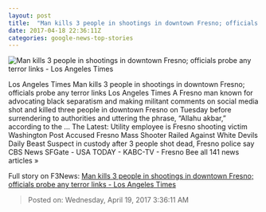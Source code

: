 ```yaml
---
layout: post
title:  "Man kills 3 people in shootings in downtown Fresno; officials probe any terror links - Los Angeles Times"
date: 2017-04-18 22:36:11Z
categories: google-news-top-stories
---
```


![Man kills 3 people in shootings in downtown Fresno; officials probe any terror links - Los Angeles Times](http://www.trbimg.com/img-58f69c7a/turbine/la-me-fresno-shooting-20170418)

Los Angeles Times Man kills 3 people in shootings in downtown Fresno; officials probe any terror links Los Angeles Times A Fresno man known for advocating black separatism and making militant comments on social media shot and killed three people in downtown Fresno on Tuesday before surrendering to authorities and uttering the phrase, “Allahu akbar,” according to the ... The Latest: Utility employee is Fresno shooting victim Washington Post Accused Fresno Mass Shooter Railed Against White Devils Daily Beast Suspect in custody after 3 people shot dead, Fresno police say CBS News SFGate - USA TODAY - KABC-TV - Fresno Bee all 141 news articles »


Full story on F3News: [Man kills 3 people in shootings in downtown Fresno; officials probe any terror links - Los Angeles Times](http://www.f3nws.com/n/ZZNuHD)

> Posted on: Wednesday, April 19, 2017 3:36:11 AM
